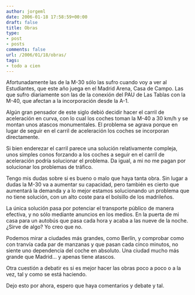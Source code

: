 ```yaml
---
author: jorgeml
date: 2006-01-18 17:58:59+00:00
draft: false
title: Obras
type: 
- post
- posts
comments: false
url: /2006/01/18/obras/
tags:
- todo a cien
---
```


Afortunadamente las de la M-30 sólo las sufro cuando voy a ver al Estudiantes, que este año juega en el Madrid Arena, Casa de Campo. Las que sufro diariamente son las de la conexión del PAU de Las Tablas con la M-40, que afectan a la incorporación desde la A-1.

Algún gran pensador de este siglo debió decidir hacer el carril de aceleración en curva, con lo cual los coches toman la M-40 a 30 km/h y se montan unos atascos monumentales. El problema se agrava porque en lugar de seguir en el carril de aceleración los coches se incorporan directamente.

Si bien enderezar el carril parece una solución relativamente compleja, unos simples conos forzando a los coches a seguir en el carril de aceleración podría solucionar el problema. Da igual, a mi no me pagan por solucionar los problemas de tráfico.

Tengo mis dudas sobre si es bueno o malo que haya tanta obra. Sin lugar a dudas la M-30 va a aumentar su capacidad, pero también es cierto que aumentará la demanda y a lo mejor estamos solucionando un problema que no tiene solución, con un alto coste para el bolsillo de los madrileños.

La única solución pasa por potenciar el transporte público de manera efectiva, y no sólo mediante anuncios en los medios. En la puerta de mi casa para un autobús que pasa cada hora y acaba a las nueve de la noche. ¿Sirve de algo? Yo creo que no.

Podemos mirar a ciudades más grandes, como Berlín, y comprobar como con tranvía cada par de manzanas y que pasan cada cinco minutos, no siente uno dependencia del coche en absoluto. Una ciudad mucho más grande que Madrid... y apenas tiene atascos.

Otra cuestión a debatir es si es mejor hacer las obras poco a poco o a la vez, tal y como se está haciendo.

Dejo esto por ahora, espero que haya comentarios y debate y tal.
